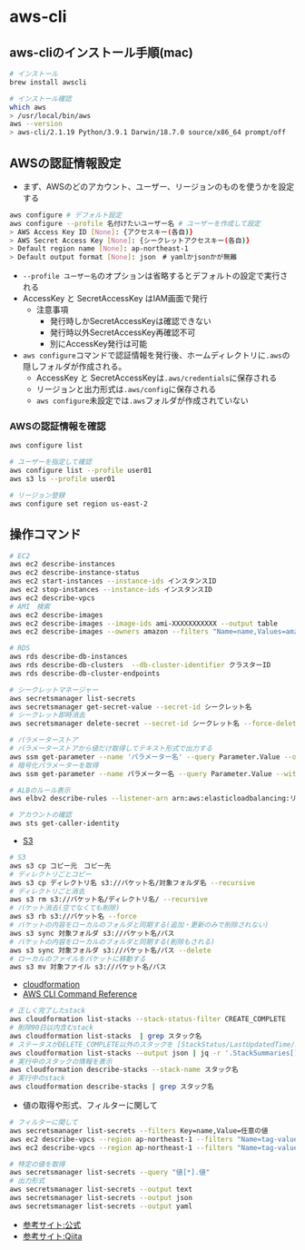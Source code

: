 # aws-cli

## aws-cliのインストール手順(mac)

```sh
# インストール
brew install awscli

# インストール確認
which aws
> /usr/local/bin/aws
aws --version
> aws-cli/2.1.19 Python/3.9.1 Darwin/18.7.0 source/x86_64 prompt/off
```

## AWSの認証情報設定

* まず、AWSのどのアカウント、ユーザー、リージョンのものを使うかを設定する

```sh
aws configure # デフォルト設定
aws configure --profile 名付けたいユーザー名 # ユーザーを作成して設定
> AWS Access Key ID [None]: {アクセスキー(各自)}
> AWS Secret Access Key [None]: {シークレットアクセスキー(各自)}
> Default region name [None]: ap-northeast-1
> Default output format [None]: json　# yamlかjsonかが無難
```

* `--profile ユーザー名`のオプションは省略するとデフォルトの設定で実行される
* AccessKey と SecretAccessKey はIAM画面で発行
  * 注意事項
    * 発行時しかSecretAccessKeyは確認できない
    * 発行時以外SecretAccessKey再確認不可
    * 別にAccessKey発行は可能
* `aws configure`コマンドで認証情報を発行後、ホームディレクトリに`.aws`の隠しフォルダが作成される。
  * AccessKey と SecretAccessKeyは`.aws/credentials`に保存される
  * リージョンと出力形式は`.aws/config`に保存される
  * `aws configure`未設定では`.aws`フォルダが作成されていない

### AWSの認証情報を確認

```sh
aws configure list

# ユーザーを指定して確認
aws configure list --profile user01
aws s3 ls --profile user01

# リージョン登録
aws configure set region us-east-2
```

## 操作コマンド

```sh
# EC2
aws ec2 describe-instances
aws ec2 describe-instance-status
aws ec2 start-instances --instance-ids インスタンスID
aws ec2 stop-instances --instance-ids インスタンスID
aws ec2 describe-vpcs
# AMI　検索
aws ec2 describe-images
aws ec2 describe-images --image-ids ami-XXXXXXXXXXX --output table
aws ec2 describe-images --owners amazon --filters "Name=name,Values=amzn2-ami-hvm-2.0.2020*" --query 'reverse(sort_by(Images, &Name))[].[Name,ImageId,CreationDate]' --output table

# RDS
aws rds describe-db-instances
aws rds describe-db-clusters  --db-cluster-identifier クラスターID
aws rds describe-db-cluster-endpoints

# シークレットマネージャー
aws secretsmanager list-secrets
aws secretsmanager get-secret-value --secret-id シークレット名
# シークレット即時消去
aws secretsmanager delete-secret --secret-id シークレット名 --force-delete-without-recovery --region us-east-1

# パラメーターストア
# パラメーターストアから値だけ取得してテキスト形式で出力する
aws ssm get-parameter --name 'パラメーター名' --query Parameter.Value --output text
# 暗号化パラメーターを取得
aws ssm get-parameter --name パラメーター名 --query Parameter.Value --with-decryption --output text

# ALBのルール表示
aws elbv2 describe-rules --listener-arn arn:aws:elasticloadbalancing:リージョン:アカウント:listener/app/XXXXX/YYYYY/ZZZZZ

# アカウントの確認
aws sts get-caller-identity
```

* [S3](https://qiita.com/uhooi/items/48ef6ef2b34162988295)

```sh
# S3
aws s3 cp コピー元　コピー先
# ディレクトリごとコピー
aws s3 cp ディレクトリ名 s3://バケット名/対象フォルダ名 --recursive
# ディレクトリごと消去
aws s3 rm s3://バケット名/ディレクトリ名/ --recursive
# バケット消去(空でなくても削除)
aws s3 rb s3://バケット名 --force
# バケットの内容をローカルのフォルダと同期する(追加・更新のみで削除されない)
aws s3 sync 対象フォルダ s3://バケット名/パス
# バケットの内容をローカルのフォルダと同期する(削除もされる)
aws s3 sync 対象フォルダ s3://バケット名/パス --delete
# ローカルのファイルをバケットに移動する
aws s3 mv 対象ファイル s3://バケット名/パス
```

* [cloudformation](https://docs.aws.amazon.com/ja_jp/AWSCloudFormation/latest/UserGuide/using-cfn-describing-stacks.html)
* [AWS CLI Command Reference](https://docs.aws.amazon.com/cli/latest/reference/cloudformation/index.html#cli-aws-cloudformation)

```sh
# 正しく完了したstack
aws cloudformation list-stacks --stack-status-filter CREATE_COMPLETE
# 削除90日以内含むstack
aws cloudformation list-stacks  | grep スタック名
# ステータスがDELETE_COMPLETE以外のスタックを [StackStatus/LastUpdatedTime/StackName] の形式で表示
aws cloudformation list-stacks --output json | jq -r '.StackSummaries[] | .result = .StackStatus + " " + .LastUpdatedTime + " " + .StackName | .result' | grep -v DELETE_COMPLETE | sort
# 実行中のスタックの情報を表示
aws cloudformation describe-stacks --stack-name スタック名
# 実行中のstack
aws cloudformation describe-stacks | grep スタック名
```

* 値の取得や形式、フィルターに関して

```sh
# フィルターに関して
aws secretsmanager list-secrets --filters Key=name,Value=任意の値
aws ec2 describe-vpcs --region ap-northeast-1 --filters "Name=tag-value,Value=XXX" --query "Vpcs[].CidrBlockAssociationSet[].CidrBloc"
aws ec2 describe-vpcs --region ap-northeast-1 --filters "Name=tag-value,Values=XXX" --query "Vpcs[].CidrBlockAssociationSet[].CidrBlock" --output text

# 特定の値を取得
aws secretsmanager list-secrets --query "値[*].値"
# 出力形式
aws secretsmanager list-secrets --output text
aws secretsmanager list-secrets --output json
aws secretsmanager list-secrets --output yaml

```

* [参考サイト:公式](https://docs.aws.amazon.com/ja_jp/cli/latest/userguide/cli-configure-quickstart.html#cli-configure-quickstart-config)
* [参考サイト:Qiita](https://qiita.com/reflet/items/e4225435fe692663b705)
